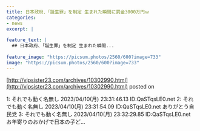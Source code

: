 ```yaml
---
title: 日本政府、「誕生罪」を制定 生まれた瞬間に罰金3000万円ｗ
categories:
- news
excerpt: |
  
feature_text: |
  ## 日本政府、「誕生罪」を制定 生まれた瞬間...
  
feature_image: "https://picsum.photos/2560/600?image=733"
image: "https://picsum.photos/2560/600?image=733"
---
```


[http://vipsister23.com/archives/10302990.html](http://vipsister23.com/archives/10302990.html)
posted on 

<!--more-->

1: それでも動く名無し 2023/04/10(月) 23:31:46.13 ID:QaSTqsLE0.net 2: それでも動く名無し 2023/04/10(月) 23:31:54.09 ID:QaSTqsLE0.net ありがとう自民党 3: それでも動く名無し 2023/04/10(月) 23:32:29.85 ID:QaSTqsLE0.net お年寄りのおかげで日本の子ど...
